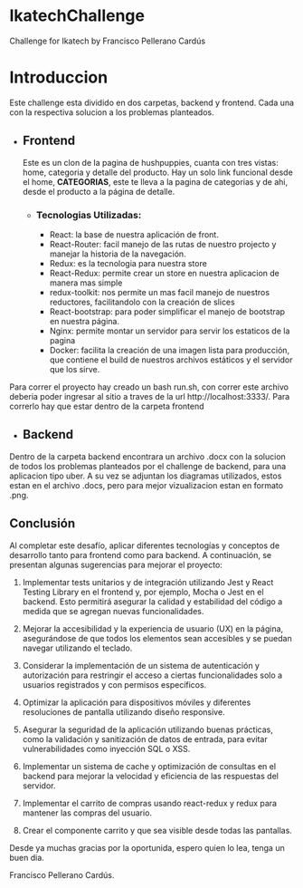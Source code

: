 
# IkatechChallenge
Challenge for Ikatech by Francisco Pellerano Cardús


# Introduccion
Este challenge esta dividido en dos carpetas, backend y frontend. Cada una con la respectiva solucion a los problemas planteados.

 - ## Frontend
	 Este es un clon de la pagina de hushpuppies, cuanta con tres vistas: home, categoria y detalle del producto. Hay un solo link funcional desde el home, **CATEGORIAS**, este te lleva a la pagina de categorias y de ahi, desde el producto a la página de detalle.
	 - ### Tecnologias Utilizadas:
		 - React: la base de nuestra aplicación de front.
		 - React-Router: facil manejo de las rutas de nuestro projecto y manejar la historia de la navegación.
         - Redux: es la tecnologia para nuestra store
         - React-Redux: permite crear un store en nuestra aplicacion de manera mas simple
         - redux-toolkit: nos permite un mas facil manejo de nuestros reductores, facilitandolo con la creación de slices
		 - React-bootstrap: para poder simplificar el manejo de bootstrap en nuestra página.
		 - Nginx: permite montar un servidor para servir los estaticos de la pagina
		 - Docker: facilita la creación de una imagen lista para producción, que contiene el build de nuestros archivos estáticos y el servidor que los sirve.

Para correr el proyecto hay creado un bash run.sh, con correr este archivo deberia poder ingresar al sitio a traves de la url http://localhost:3333/. Para correrlo hay que estar dentro de la carpeta frontend

 - ## Backend
Dentro de la carpeta backend encontrara un archivo .docx con la solucion de todos los problemas planteados por el challenge de backend, para una aplicacion tipo uber. A su vez se adjuntan los diagramas utilizados, estos estan en el archivo .docs, pero para mejor vizualizacion estan en formato .png.


## Conclusión
Al completar este desafío, aplicar diferentes tecnologías y conceptos de desarrollo tanto para frontend como para backend. A continuación, se presentan algunas sugerencias para mejorar el proyecto:

1.  Implementar tests unitarios y de integración utilizando Jest y React Testing Library en el frontend y, por ejemplo, Mocha o Jest en el backend. Esto permitirá asegurar la calidad y estabilidad del código a medida que se agregan nuevas funcionalidades.
    
2.  Mejorar la accesibilidad y la experiencia de usuario (UX) en la página, asegurándose de que todos los elementos sean accesibles y se puedan navegar utilizando el teclado.
    
3.  Considerar la implementación de un sistema de autenticación y autorización para restringir el acceso a ciertas funcionalidades solo a usuarios registrados y con permisos específicos.
    
4.  Optimizar la aplicación para dispositivos móviles y diferentes resoluciones de pantalla utilizando diseño responsive.
    
5.  Asegurar la seguridad de la aplicación utilizando buenas prácticas, como la validación y sanitización de datos de entrada, para evitar vulnerabilidades como inyección SQL o XSS.
    
6.  Implementar un sistema de cache y optimización de consultas en el backend para mejorar la velocidad y eficiencia de las respuestas del servidor.
    
8. Implementar el carrito de compras usando react-redux y redux para mantener las compras del usuario.

9. Crear el componente carrito y que sea visible desde todas las pantallas.

Desde ya muchas gracias por la oportunida, espero quien lo lea, tenga un buen dia.

Francisco Pellerano Cardús.